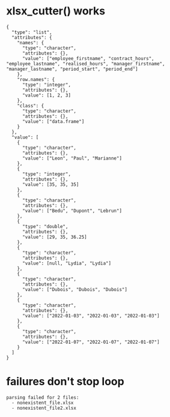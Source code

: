 # xlsx_cutter() works

    {
      "type": "list",
      "attributes": {
        "names": {
          "type": "character",
          "attributes": {},
          "value": ["employee_firstname", "contract_hours", "employee_lastname", "realised_hours", "manager_firstname", "manager_lastname", "period_start", "period_end"]
        },
        "row.names": {
          "type": "integer",
          "attributes": {},
          "value": [1, 2, 3]
        },
        "class": {
          "type": "character",
          "attributes": {},
          "value": ["data.frame"]
        }
      },
      "value": [
        {
          "type": "character",
          "attributes": {},
          "value": ["Leon", "Paul", "Marianne"]
        },
        {
          "type": "integer",
          "attributes": {},
          "value": [35, 35, 35]
        },
        {
          "type": "character",
          "attributes": {},
          "value": ["Bedu", "Dupont", "Lebrun"]
        },
        {
          "type": "double",
          "attributes": {},
          "value": [29, 35, 36.25]
        },
        {
          "type": "character",
          "attributes": {},
          "value": [null, "Lydia", "Lydia"]
        },
        {
          "type": "character",
          "attributes": {},
          "value": ["Dubois", "Dubois", "Dubois"]
        },
        {
          "type": "character",
          "attributes": {},
          "value": ["2022-01-03", "2022-01-03", "2022-01-03"]
        },
        {
          "type": "character",
          "attributes": {},
          "value": ["2022-01-07", "2022-01-07", "2022-01-07"]
        }
      ]
    }

# failures don't stop loop

    parsing failed for 2 files:
      - nonexistent_file.xlsx
      - nonexistent_file2.xlsx

